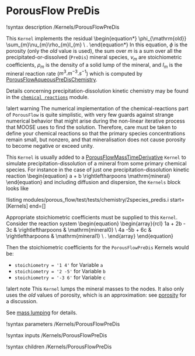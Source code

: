 # PorousFlow PreDis

!syntax description /Kernels/PorousFlowPreDis

This `Kernel` implements the residual
\begin{equation*}
  \phi_{\mathrm{old}} \sum_{m}\nu_{m}\rho_{m}I_{m} \ .
\end{equation*}
In this equation, $\phi$ is the porosity (only the *old* value is used), the sum over $m$ is a sum
over all the precipitated-or-dissolved (`PreDis`) mineral species, $\nu_{m}$ are stoichiometric
coefficients, $\rho_{m}$ is the density of a solid lump of the mineral, and $I_{m}$ is the mineral
reaction rate ($m^{3}.m^{-3}.s^{-1}$) which is computed by
[PorousFlowAqueousPreDisChemistry](PorousFlowAqueousPreDisChemistry.md).

Details concerning precipitation-dissolution kinetic chemistry may be found in the
[`chemical reactions`](/chemical_reactions/index.md) module.

!alert warning
The numerical implementation of the chemical-reactions part of `PorousFlow` is quite simplistic, with
very few guards against strange numerical behavior that might arise during the non-linear iterative
process that MOOSE uses to find the solution.  Therefore, care must be taken to define your chemical
reactions so that the primary species concentrations remain small, but nonzero, and that
mineralisation does not cause porosity to become negative or exceed unity.

This `Kernel` is usually added to a
[PorousFlowMassTimeDerivative](PorousFlowMassTimeDerivative.md)
`Kernel` to simulate precipitation-dissolution of a mineral from some primary chemical species.  For
instance in the case of just one precipitation-dissolution kinetic reaction
\begin{equation}
a + b  \rightleftharpoons  \mathrm{mineral}
\end{equation}
and including diffusion and dispersion, the `Kernels` block looks like

!listing modules/porous_flow/test/tests/chemistry/2species_predis.i start=[Kernels] end=[]

Appropriate stoichiometric coefficients must be supplied to this `Kernel`.  Consider the reaction
system
\begin{equation}
\begin{array}{rcl}
 1a + 2b - 3c & \rightleftharpoons & \mathrm{mineral0} \\
4a -5b + 6c   & \rightleftharpoons & \mathrm{mineral1} \ .
\end{array}
\end{equation}

Then the stoichiometric coefficients for the `PorousFlowPreDis` Kernels would be:

 - `stoichiometry = '1 4'` for Variable `a`
 - `stoichiometry = '2 -5'` for Variable `b`
 - `stoichiometry = '-3 6'` for Variable `c`

!alert note
This `Kernel` lumps the mineral masses to the nodes.  It also only uses the *old* values of porosity,
which is an approximation: see [porosity](/porous_flow/porosity.md) for a discussion.

See [mass lumping](/porous_flow/mass_lumping.md) for details.

!syntax parameters /Kernels/PorousFlowPreDis

!syntax inputs /Kernels/PorousFlowPreDis

!syntax children /Kernels/PorousFlowPreDis
